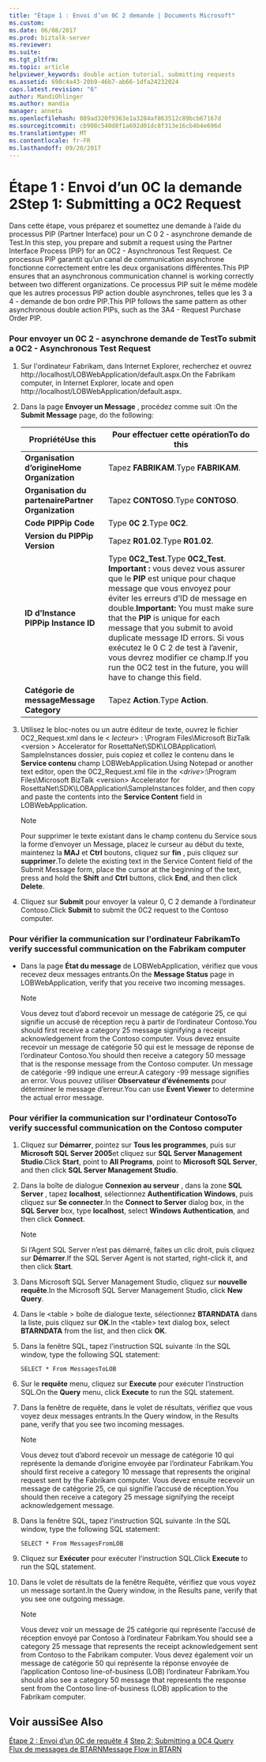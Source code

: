```yaml
---
title: "Étape 1 : Envoi d’un 0C 2 demande | Documents Microsoft"
ms.custom: 
ms.date: 06/08/2017
ms.prod: biztalk-server
ms.reviewer: 
ms.suite: 
ms.tgt_pltfrm: 
ms.topic: article
helpviewer_keywords: double action tutorial, submitting requests
ms.assetid: 698c4a43-20b9-46b7-ab66-1dfa24232024
caps.latest.revision: "6"
author: MandiOhlinger
ms.author: mandia
manager: anneta
ms.openlocfilehash: 089ad320f9363e1a3284af863512c89bcb67167d
ms.sourcegitcommit: cb908c540d8f1a692d01dc8f313e16cb4b4e696d
ms.translationtype: MT
ms.contentlocale: fr-FR
ms.lasthandoff: 09/20/2017
---
```

# <a name="step-1-submitting-a-0c2-request"></a><span data-ttu-id="380df-102">Étape 1 : Envoi d’un 0C la demande 2</span><span class="sxs-lookup"><span data-stu-id="380df-102">Step 1: Submitting a 0C2 Request</span></span>
<span data-ttu-id="380df-103">Dans cette étape, vous préparez et soumettez une demande à l’aide du processus PIP (Partner Interface) pour un C 0 2 - asynchrone demande de Test.</span><span class="sxs-lookup"><span data-stu-id="380df-103">In this step, you prepare and submit a request using the Partner Interface Process (PIP) for an 0C2 - Asynchronous Test Request.</span></span> <span data-ttu-id="380df-104">Ce processus PIP garantit qu’un canal de communication asynchrone fonctionne correctement entre les deux organisations différentes.</span><span class="sxs-lookup"><span data-stu-id="380df-104">This PIP ensures that an asynchronous communication channel is working correctly between two different organizations.</span></span> <span data-ttu-id="380df-105">Ce processus PIP suit le même modèle que les autres processus PIP action double asynchrones, telles que les 3 a 4 - demande de bon ordre PIP.</span><span class="sxs-lookup"><span data-stu-id="380df-105">This PIP follows the same pattern as other asynchronous double action PIPs, such as the 3A4 - Request Purchase Order PIP.</span></span>  
  
### <a name="to-submit-a-0c2---asynchronous-test-request"></a><span data-ttu-id="380df-106">Pour envoyer un 0C 2 - asynchrone demande de Test</span><span class="sxs-lookup"><span data-stu-id="380df-106">To submit a 0C2 - Asynchronous Test Request</span></span>  
  
1.  <span data-ttu-id="380df-107">Sur l'ordinateur Fabrikam, dans Internet Explorer, recherchez et ouvrez http://localhost/LOBWebApplication/default.aspx.</span><span class="sxs-lookup"><span data-stu-id="380df-107">On the Fabrikam computer, in Internet Explorer, locate and open http://localhost/LOBWebApplication/default.aspx.</span></span>  
  
2.  <span data-ttu-id="380df-108">Dans la page **Envoyer un Message** , procédez comme suit :</span><span class="sxs-lookup"><span data-stu-id="380df-108">On the **Submit Message** page, do the following:</span></span>  
  
    |<span data-ttu-id="380df-109">Propriété</span><span class="sxs-lookup"><span data-stu-id="380df-109">Use this</span></span>|<span data-ttu-id="380df-110">Pour effectuer cette opération</span><span class="sxs-lookup"><span data-stu-id="380df-110">To do this</span></span>|  
    |--------------|----------------|  
    |<span data-ttu-id="380df-111">**Organisation d’origine**</span><span class="sxs-lookup"><span data-stu-id="380df-111">**Home Organization**</span></span>|<span data-ttu-id="380df-112">Tapez **FABRIKAM**.</span><span class="sxs-lookup"><span data-stu-id="380df-112">Type **FABRIKAM**.</span></span>|  
    |<span data-ttu-id="380df-113">**Organisation du partenaire**</span><span class="sxs-lookup"><span data-stu-id="380df-113">**Partner Organization**</span></span>|<span data-ttu-id="380df-114">Tapez **CONTOSO**.</span><span class="sxs-lookup"><span data-stu-id="380df-114">Type **CONTOSO**.</span></span>|  
    |<span data-ttu-id="380df-115">**Code PIP**</span><span class="sxs-lookup"><span data-stu-id="380df-115">**Pip Code**</span></span>|<span data-ttu-id="380df-116">Type **0C 2**.</span><span class="sxs-lookup"><span data-stu-id="380df-116">Type **0C2**.</span></span>|  
    |<span data-ttu-id="380df-117">**Version du PIP**</span><span class="sxs-lookup"><span data-stu-id="380df-117">**Pip Version**</span></span>|<span data-ttu-id="380df-118">Tapez **R01.02**.</span><span class="sxs-lookup"><span data-stu-id="380df-118">Type **R01.02**.</span></span>|  
    |<span data-ttu-id="380df-119">**ID d’Instance PIP**</span><span class="sxs-lookup"><span data-stu-id="380df-119">**Pip Instance ID**</span></span>|<span data-ttu-id="380df-120">Type **0C2_Test**.</span><span class="sxs-lookup"><span data-stu-id="380df-120">Type **0C2_Test**.</span></span> <span data-ttu-id="380df-121">**Important :** vous devez vous assurer que le **PIP** est unique pour chaque message que vous envoyez pour éviter les erreurs d’ID de message en double.</span><span class="sxs-lookup"><span data-stu-id="380df-121">**Important:**  You must make sure that the **PIP** is unique for each message that you submit to avoid duplicate message ID errors.</span></span> <span data-ttu-id="380df-122">Si vous exécutez le 0 C 2 de test à l’avenir, vous devrez modifier ce champ.</span><span class="sxs-lookup"><span data-stu-id="380df-122">If you run the 0C2 test in the future, you will have to change this field.</span></span>|  
    |<span data-ttu-id="380df-123">**Catégorie de message**</span><span class="sxs-lookup"><span data-stu-id="380df-123">**Message Category**</span></span>|<span data-ttu-id="380df-124">Tapez **Action**.</span><span class="sxs-lookup"><span data-stu-id="380df-124">Type **Action**.</span></span>|  
  
3.  <span data-ttu-id="380df-125">Utilisez le bloc-notes ou un autre éditeur de texte, ouvrez le fichier 0C2_Request.xml dans le \< *lecteur*> : \Program Files\Microsoft BizTalk \<version > Accelerator for RosettaNet\SDK\LOBApplication\ SampleInstances dossier, puis copiez et collez le contenu dans le **Service contenu** champ LOBWebApplication.</span><span class="sxs-lookup"><span data-stu-id="380df-125">Using Notepad or another text editor, open the 0C2_Request.xml file in the \<*drive*>:\Program Files\Microsoft BizTalk \<version> Accelerator for RosettaNet\SDK\LOBApplication\SampleInstances folder, and then copy and paste the contents into the **Service Content** field in LOBWebApplication.</span></span>  
  
    > [!NOTE]
    >  <span data-ttu-id="380df-126">Pour supprimer le texte existant dans le champ contenu du Service sous la forme d’envoyer un Message, placez le curseur au début du texte, maintenez la **MAJ** et **Ctrl** boutons, cliquez sur **fin** , puis cliquez sur **supprimer**.</span><span class="sxs-lookup"><span data-stu-id="380df-126">To delete the existing text in the Service Content field of the Submit Message form, place the cursor at the beginning of the text, press and hold the **Shift** and **Ctrl** buttons, click **End**, and then click **Delete**.</span></span>  
  
4.  <span data-ttu-id="380df-127">Cliquez sur **Submit** pour envoyer la valeur 0, C 2 demande à l’ordinateur Contoso.</span><span class="sxs-lookup"><span data-stu-id="380df-127">Click **Submit** to submit the 0C2 request to the Contoso computer.</span></span>  
  
### <a name="to-verify-successful-communication-on-the-fabrikam-computer"></a><span data-ttu-id="380df-128">Pour vérifier la communication sur l'ordinateur Fabrikam</span><span class="sxs-lookup"><span data-stu-id="380df-128">To verify successful communication on the Fabrikam computer</span></span>  
  
-   <span data-ttu-id="380df-129">Dans la page **État du message** de LOBWebApplication, vérifiez que vous recevez deux messages entrants.</span><span class="sxs-lookup"><span data-stu-id="380df-129">On the **Message Status** page in LOBWebApplication, verify that you receive two incoming messages.</span></span>  
  
    > [!NOTE]
    >  <span data-ttu-id="380df-130">Vous devez tout d’abord recevoir un message de catégorie 25, ce qui signifie un accusé de réception reçu à partir de l’ordinateur Contoso.</span><span class="sxs-lookup"><span data-stu-id="380df-130">You should first receive a category 25 message signifying a receipt acknowledgement from the Contoso computer.</span></span> <span data-ttu-id="380df-131">Vous devez ensuite recevoir un message de catégorie 50 qui est le message de réponse de l’ordinateur Contoso.</span><span class="sxs-lookup"><span data-stu-id="380df-131">You should then receive a category 50 message that is the response message from the Contoso computer.</span></span> <span data-ttu-id="380df-132">Un message de catégorie -99 indique une erreur.</span><span class="sxs-lookup"><span data-stu-id="380df-132">A category -99 message signifies an error.</span></span> <span data-ttu-id="380df-133">Vous pouvez utiliser **Observateur d’événements** pour déterminer le message d’erreur.</span><span class="sxs-lookup"><span data-stu-id="380df-133">You can use **Event Viewer** to determine the actual error message.</span></span>  
  
### <a name="to-verify-successful-communication-on-the-contoso-computer"></a><span data-ttu-id="380df-134">Pour vérifier la communication sur l'ordinateur Contoso</span><span class="sxs-lookup"><span data-stu-id="380df-134">To verify successful communication on the Contoso computer</span></span>  
  
1.  <span data-ttu-id="380df-135">Cliquez sur **Démarrer**, pointez sur **Tous les programmes**, puis sur **Microsoft SQL Server 2005**et cliquez sur **SQL Server Management Studio**.</span><span class="sxs-lookup"><span data-stu-id="380df-135">Click **Start**, point to **All Programs**, point to **Microsoft SQL Server**, and then click **SQL Server Management Studio**.</span></span>  
  
2.  <span data-ttu-id="380df-136">Dans la boîte de dialogue **Connexion au serveur** , dans la zone **SQL Server** , tapez **localhost**, sélectionnez **Authentification Windows**, puis cliquez sur **Se connecter**.</span><span class="sxs-lookup"><span data-stu-id="380df-136">In the **Connect to Server** dialog box, in the **SQL Server** box, type **localhost**, select **Windows Authentication**, and then click **Connect**.</span></span>  
  
    > [!NOTE]
    >  <span data-ttu-id="380df-137">Si l’Agent SQL Server n’est pas démarré, faites un clic droit, puis cliquez sur **Démarrer**.</span><span class="sxs-lookup"><span data-stu-id="380df-137">If the SQL Server Agent is not started, right-click it, and then click **Start**.</span></span>  
  
3.  <span data-ttu-id="380df-138">Dans Microsoft SQL Server Management Studio, cliquez sur **nouvelle requête**.</span><span class="sxs-lookup"><span data-stu-id="380df-138">In the Microsoft SQL Server Management Studio, click **New Query**.</span></span>  
  
4.  <span data-ttu-id="380df-139">Dans le \<table > boîte de dialogue texte, sélectionnez **BTARNDATA** dans la liste, puis cliquez sur **OK**.</span><span class="sxs-lookup"><span data-stu-id="380df-139">In the \<table> text dialog box, select **BTARNDATA** from the list, and then click **OK**.</span></span>  
  
5.  <span data-ttu-id="380df-140">Dans la fenêtre SQL, tapez l'instruction SQL suivante :</span><span class="sxs-lookup"><span data-stu-id="380df-140">In the SQL window, type the following SQL statement:</span></span>  
  
    ```  
    SELECT * From MessagesToLOB  
    ```  
  
6.  <span data-ttu-id="380df-141">Sur le **requête** menu, cliquez sur **Execute** pour exécuter l’instruction SQL.</span><span class="sxs-lookup"><span data-stu-id="380df-141">On the **Query** menu, click **Execute** to run the SQL statement.</span></span>  
  
7.  <span data-ttu-id="380df-142">Dans la fenêtre de requête, dans le volet de résultats, vérifiez que vous voyez deux messages entrants.</span><span class="sxs-lookup"><span data-stu-id="380df-142">In the Query window, in the Results pane, verify that you see two incoming messages.</span></span>  
  
    > [!NOTE]
    >  <span data-ttu-id="380df-143">Vous devez tout d’abord recevoir un message de catégorie 10 qui représente la demande d’origine envoyée par l’ordinateur Fabrikam.</span><span class="sxs-lookup"><span data-stu-id="380df-143">You should first receive a category 10 message that represents the original request sent by the Fabrikam computer.</span></span> <span data-ttu-id="380df-144">Vous devez ensuite recevoir un message de catégorie 25, ce qui signifie l’accusé de réception.</span><span class="sxs-lookup"><span data-stu-id="380df-144">You should then receive a category 25 message signifying the receipt acknowledgement message.</span></span>  
  
8.  <span data-ttu-id="380df-145">Dans la fenêtre SQL, tapez l'instruction SQL suivante :</span><span class="sxs-lookup"><span data-stu-id="380df-145">In the SQL window, type the following SQL statement:</span></span>  
  
    ```  
    SELECT * From MessagesFromLOB  
    ```  
  
9. <span data-ttu-id="380df-146">Cliquez sur **Exécuter** pour exécuter l'instruction SQL.</span><span class="sxs-lookup"><span data-stu-id="380df-146">Click **Execute** to run the SQL statement.</span></span>  
  
10. <span data-ttu-id="380df-147">Dans le volet de résultats de la fenêtre Requête, vérifiez que vous voyez un message sortant.</span><span class="sxs-lookup"><span data-stu-id="380df-147">In the Query window, in the Results pane, verify that you see one outgoing message.</span></span>  
  
    > [!NOTE]
    >  <span data-ttu-id="380df-148">Vous devez voir un message de 25 catégorie qui représente l’accusé de réception envoyé par Contoso à l’ordinateur Fabrikam.</span><span class="sxs-lookup"><span data-stu-id="380df-148">You should see a category 25 message that represents the receipt acknowledgement sent from Contoso to the Fabrikam computer.</span></span> <span data-ttu-id="380df-149">Vous devez également voir un message de catégorie 50 qui représente la réponse envoyée de l’application Contoso line-of-business (LOB) l’ordinateur Fabrikam.</span><span class="sxs-lookup"><span data-stu-id="380df-149">You should also see a category 50 message that represents the response sent from the Contoso line-of-business (LOB) application to the Fabrikam computer.</span></span>  
  
## <a name="see-also"></a><span data-ttu-id="380df-150">Voir aussi</span><span class="sxs-lookup"><span data-stu-id="380df-150">See Also</span></span>  
 <span data-ttu-id="380df-151">[Étape 2 : Envoi d’un 0C de requête 4](../../adapters-and-accelerators/accelerator-rosettanet/step-2-submitting-a-0c4-query.md) </span><span class="sxs-lookup"><span data-stu-id="380df-151">[Step 2: Submitting a 0C4 Query](../../adapters-and-accelerators/accelerator-rosettanet/step-2-submitting-a-0c4-query.md) </span></span>  
 [<span data-ttu-id="380df-152">Flux de messages de BTARN</span><span class="sxs-lookup"><span data-stu-id="380df-152">Message Flow in BTARN</span></span>](../../adapters-and-accelerators/accelerator-rosettanet/message-flow-in-btarn.md)